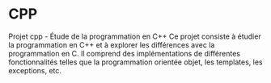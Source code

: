 # CPP
Projet cpp - Étude de la programmation en C++
Ce projet consiste à étudier la programmation en C++ et à explorer les différences avec la programmation en C. Il comprend des implémentations de différentes fonctionnalités telles que la programmation orientée objet, les templates, les exceptions, etc.
